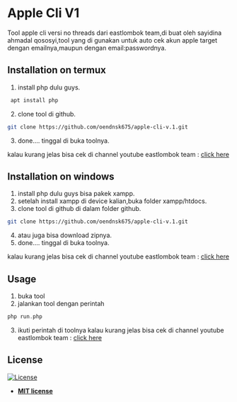 # Apple Cli V1

Tool apple cli versi no threads dari eastlombok team,di buat oleh sayidina ahmadal qososyi,tool yang di gunakan untuk auto cek akun apple target dengan emailnya,maupun dengan email:passwordnya.

## Installation on termux

1. install php dulu guys.
```bash
 apt install php
```
2. clone tool di github.
```bash
git clone https://github.com/oendnsk675/apple-cli-v.1.git
```
3. done.... tinggal di buka toolnya.

kalau kurang jelas bisa cek di channel youtube eastlombok team :
[click here](https://www.youtube.com/channel/UCNhysDQ6QCYOtjmWK4WU3hw)

## Installation on windows

1. install php dulu guys bisa pakek xampp.
2. setelah install xampp di device kalian,buka folder xampp/htdocs.
2. clone tool di github di dalam folder github.
```bash
git clone https://github.com/oendnsk675/apple-cli-v.1.git
```
4. atau juga bisa download zipnya.
5. done.... tinggal di buka toolnya.

kalau kurang jelas bisa cek di channel youtube eastlombok team :
[click here](https://www.youtube.com/channel/UCNhysDQ6QCYOtjmWK4WU3hw)

## Usage
1. buka tool
2. jalankan tool dengan perintah
```php
php run.php
```
3. ikuti perintah di toolnya
kalau kurang jelas bisa cek di channel youtube eastlombok team :
[click here](https://www.youtube.com/channel/UCNhysDQ6QCYOtjmWK4WU3hw)


## License

[![License](http://img.shields.io/:license-mit-blue.svg?style=flat-square)](http://badges.mit-license.org)

- **[MIT license](http://opensource.org/licenses/mit-license.php)**
